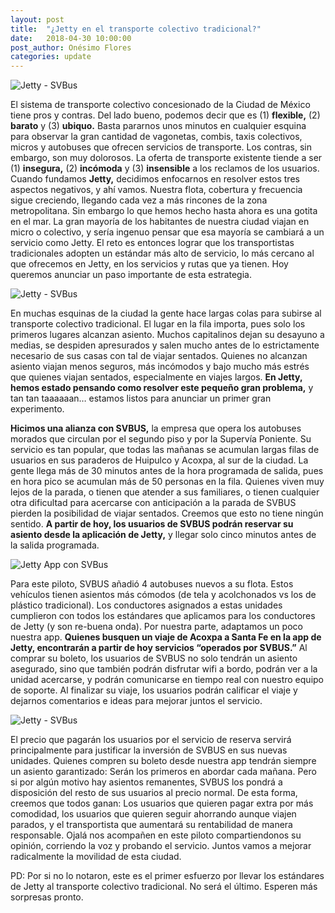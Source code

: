 ```yaml
---
layout: post
title:  "¿Jetty en el transporte colectivo tradicional?"
date:   2018-04-30 10:00:00
post_author: Onésimo Flores
categories: update
---
```


![Jetty - SVBus]({{site.baseurl}}/imgs-blog/jetty-svbus.png)

El sistema de transporte colectivo concesionado de la Ciudad de México tiene pros y contras. Del lado bueno, podemos decir que es (1) <b>flexible,</b> (2) <b>barato</b> y (3) <b>ubiquo.</b> Basta pararnos unos minutos en cualquier esquina para observar la gran cantidad de vagonetas, combis, taxis colectivos, micros y autobuses que ofrecen servicios de transporte. Los contras, sin embargo, son muy dolorosos. La oferta de transporte existente tiende a ser (1) <b>insegura,</b> (2) <b>incómoda</b> y (3) <b>insensible</b> a los reclamos de los usuarios. Cuando fundamos <b>Jetty,</b> decidimos enfocarnos en resolver estos tres aspectos negativos, y ahí vamos. Nuestra flota, cobertura y frecuencia sigue creciendo, llegando cada vez a más rincones de la zona metropolitana. Sin embargo lo que hemos hecho hasta ahora es una gotita en el mar. La gran mayoría de los habitantes de nuestra ciudad viajan en micro o colectivo, y sería ingenuo pensar que esa mayoría se cambiará a un servicio como Jetty. El reto es entonces lograr que los transportistas tradicionales adopten un estándar más alto de servicio, lo más cercano al que ofrecemos en Jetty, en los servicios y rutas que ya tienen. Hoy queremos anunciar un paso importante de esta estrategia.

![Jetty - SVBus]({{site.baseurl}}/imgs-blog/svbus-linea.png)


En muchas esquinas de la ciudad la gente hace largas colas para subirse al transporte colectivo tradicional. El lugar en la fila importa, pues solo los primeros lugares alcanzan asiento. Muchos capitalinos dejan su desayuno a medias, se despiden apresurados y salen mucho antes de lo estrictamente necesario de sus casas con tal de viajar sentados. Quienes no alcanzan asiento viajan menos seguros, más incómodos y bajo mucho más estrés que quienes viajan sentados, especialmente en viajes largos. <b>En Jetty, hemos estado pensando como resolver este pequeño gran problema,</b> y tan tan taaaaaan… estamos listos para anunciar un primer gran experimento.

<b>Hicimos una alianza con SVBUS,</b> la empresa que opera los autobuses morados que circulan por el segundo piso y por la Supervía Poniente. Su servicio es tan popular, que todas las mañanas se acumulan largas filas de usuarios en sus paraderos de Huipulco y Acoxpa, al sur de la ciudad. La gente llega más de 30 minutos antes de la hora programada de salida, pues en hora pico se acumulan más de 50 personas en la fila. Quienes viven muy lejos de la parada, o tienen que atender a sus familiares, o tienen cualquier otra dificultad para acercarse con anticipación a la parada de SVBUS pierden la posibilidad de viajar sentados. Creemos que esto no tiene ningún sentido. <b>A partir de hoy, los usuarios de SVBUS podrán reservar su asiento desde la aplicación de Jetty,</b> y llegar solo cinco minutos antes de la salida programada.

![Jetty App con SVBus]({{site.baseurl}}/imgs-blog/app-jetty-svbus.png)

Para este piloto, SVBUS añadió 4 autobuses nuevos a su flota. Estos vehículos tienen asientos más cómodos (de tela y acolchonados vs los de plástico tradicional). Los conductores asignados a estas unidades cumplieron con todos los estándares que aplicamos para los conductores de Jetty (y son re-buena onda). Por nuestra parte, adaptamos un poco nuestra app. <b>Quienes busquen un viaje de Acoxpa a Santa Fe en la app de Jetty, encontrarán a partir de hoy servicios “operados por SVBUS.”</b> Al comprar su boleto, los usuarios de SVBUS no solo tendrán un asiento asegurado, sino que también podrán disfrutar wifi a bordo, podrán ver a la unidad acercarse, y podrán comunicarse en tiempo real con nuestro equipo de soporte. Al finalizar su viaje, los usuarios podrán calificar el viaje y dejarnos comentarios e ideas para mejorar juntos el servicio.

![Jetty - SVBus]({{site.baseurl}}/imgs-blog/bus.jpg)

El precio que pagarán los usuarios por el servicio de reserva servirá principalmente para justificar la inversión de SVBUS en sus nuevas unidades. Quienes compren su boleto desde nuestra app tendrán siempre un asiento garantizado: Serán los primeros en abordar cada mañana. Pero si por algún motivo hay asientos remanentes, SVBUS los pondrá a disposición del resto de sus usuarios al precio normal. De esta forma, creemos que todos ganan: Los usuarios que quieren pagar extra por más comodidad, los usuarios que quieren seguir ahorrando aunque viajen parados, y el transportista que aumentará su rentabilidad de manera responsable. Ojalá nos acompañen en este piloto compartiendonos su opinión, corriendo la voz y probando el servicio. Juntos vamos a mejorar radicalmente la movilidad de esta ciudad.

PD: Por si no lo notaron, este es el primer esfuerzo por llevar los estándares de Jetty al transporte colectivo tradicional. No será el último. Esperen más sorpresas pronto.
